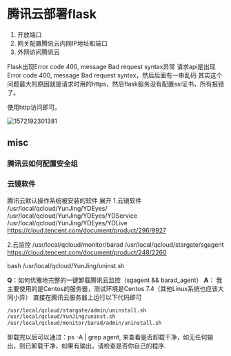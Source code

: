 # 腾讯云部署flask



1. 开放端口
2. 网关配置腾讯云内网IP地址和端口
3. 外网访问腾讯云





Flask出现Error code 400, message Bad request syntax异常
请求api是出现Error code 400, message Bad request syntax，然后后面有一串乱码
其实这个问题最大的原因就是请求时用的https，然后flask服务没有配置ssl证书，所有报错了。

使用http访问即可。



![1572192301381](C:\Users\csy_acer_win8\AppData\Roaming\Typora\typora-user-images\1572192301381.png)

## misc
### 腾讯云如何配置安全组

### 云镜软件
腾讯云默认操作系统被安装的软件
展开
1.云镜软件
/usr/local/qcloud/YunJing/YDEyes/
/usr/local/qcloud/YunJing/YDEyes/YDService
/usr/local/qcloud/YunJing/YDEyes/YDLive
https://cloud.tencent.com/document/product/296/9927

2.云监控
/usr/local/qcloud/monitor/barad
/usr/local/qcloud/stargate/sgagent
https://cloud.tencent.com/document/product/248/2260

bash /usr/local/qcloud/YunJing/uninst.sh


**Q**：如何优雅地完整的一键卸载腾讯云监控（sgagent && barad_agent）
**A**：
我主要使用的是Centos的服务器，测试环境是Centos 7.4（其他Linux系统也应该大同小异）
直接在腾讯云服务器上运行以下代码即可
``` bash
/usr/local/qcloud/stargate/admin/uninstall.sh
/usr/local/qcloud/YunJing/uninst.sh
/usr/local/qcloud/monitor/barad/admin/uninstall.sh
```

卸载完以后可以通过：ps -A | grep agent, 来查看是否卸载干净，如无任何输出，则已卸载干净，如果有输出，请检查是否你自己的程序.